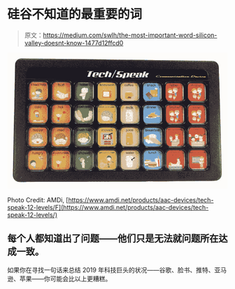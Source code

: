 # 硅谷不知道的最重要的词

> 原文：<https://medium.com/swlh/the-most-important-word-silicon-valley-doesnt-know-1477d12ffcd0>

![](img/7ce952031b16c5099beeb87fd04e4b74.png)

Photo Credit: AMDi, [https://www.amdi.net/products/aac-devices/tech-speak-12-levels/F](https://www.amdi.net/products/aac-devices/tech-speak-12-levels/)

## 每个人都知道出了问题——他们只是无法就问题所在达成一致。

如果你在寻找一句话来总结 2019 年科技巨头的状况——谷歌、脸书、推特、亚马逊、苹果——你可能会比以上更糟糕。